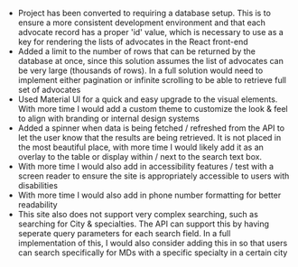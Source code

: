 - Project has been converted to requiring a database setup. This is to ensure a more consistent development environment and that each advocate record has a proper 'id' value, which is necessary to use as a key for rendering the lists of advocates in the React front-end
- Added a limit to the number of rows that can be returned by the database at once, since this solution assumes the list of advocates can be very large (thousands of rows). In a full solution would need to implement either pagination or infinite scrolling to be able to retrieve full set of advocates
- Used Material UI for a quick and easy upgrade to the visual elements. With more time I would add a custom theme to customize the look & feel to align with branding or internal design systems
- Added a spinner when data is being fetched / refreshed from the API to let the user know that the results are being retrieved. It is not placed in the most beautiful place, with more time I would likely add it as an overlay to the table or display within / next to the search text box.
- With more time I would also add in accessibility features / test with a screen reader to ensure the site is appropriately accessible to users with disabilities
- With more time I would also add in phone number formatting for better readability
- This site also does not support very complex searching, such as searching for City & specialties. The API can support this by having seperate query parameters for each search field. In a full implementation of this, I would also consider adding this in so that users can search specifically for MDs with a specific specialty in a certain city